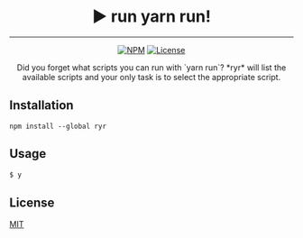 <h1 align="center">▶️ run yarn run!</h1>

---
<p align="center">
    <a href="https://www.npmjs.com/package/ryr"><img src="https://img.shields.io/npm/ryr.svg" alt="NPM"></a>
    <a href="https://github.com/tweetgeek/ryr/blob/master/LICENSE"><img src="https://img.shields.io/github/license/tweetgeek/ryr.svg" alt="License"></a>
</p>

<p align="center">
Did you forget what scripts you can run with `yarn run`? *ryr* will list the available scripts and your only task is to select the appropriate script.
</p>

## Installation

```shell
npm install --global ryr
```

## Usage

```bash
$ y
```

## License

[MIT](https://github.com/tweetgeek/ryr/blob/master/LICENSE)
